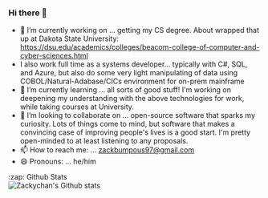 ### Hi there 👋

- 🔭 I’m currently working on ... getting my CS degree. About wrapped that up at Dakota State University: https://dsu.edu/academics/colleges/beacom-college-of-computer-and-cyber-sciences.html
- I also work full time as a systems developer... typically with C#, SQL, and Azure, but also do some very light manipulating of data using COBOL/Natural-Adabase/CICs environment for on-prem mainframe
- 🌱 I’m currently learning ... all sorts of good stuff! I'm working on deepening my understanding with the above technologies for work, while taking courses at University.
- 👯 I’m looking to collaborate on ... open-source software that sparks my curiosity. Lots of things come to mind, but software that makes a convincing case of improving people's lives is a good start. I'm pretty open-minded to at least listening to any proposals.
- 📫 How to reach me: ... zackbumpous97@gmail.com
- 😄 Pronouns: ... he/him

<summary>:zap: Github Stats</summary>

<img align="left" alt="Zackychan's Github stats" src="https://github-readme-stats-chi-two-34.vercel.app/api?username=zackychan97&show_icons=true&hide_border=true" />
